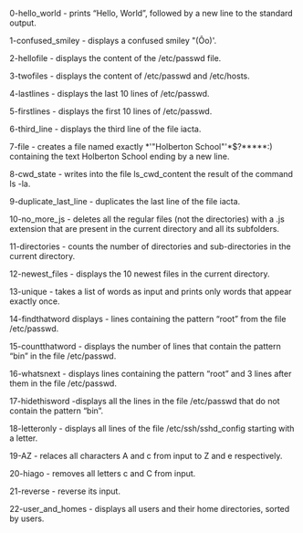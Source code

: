 0-hello_world - prints “Hello, World”, followed by a new line to the standard output.

1-confused_smiley - displays a confused smiley "(Ôo)'.

2-hellofile - displays the content of the /etc/passwd file.

3-twofiles -  displays the content of /etc/passwd and /etc/hosts.

4-lastlines - displays the last 10 lines of /etc/passwd.

5-firstlines - displays the first 10 lines of /etc/passwd.

6-third_line - displays the third line of the file iacta.

7-file - creates a file named exactly *\'"Holberton School"'\*$?*****:) containing the text Holberton School ending by a new line.

8-cwd_state - writes into the file ls_cwd_content the result of the command ls -la.

9-duplicate_last_line - duplicates the last line of the file iacta.

10-no_more_js - deletes all the regular files (not the directories) with a .js extension that are present in the current directory and all its subfolders.

11-directories - counts the number of directories and sub-directories in the current directory.

12-newest_files - displays the 10 newest files in the current directory.

13-unique - takes a list of words as input and prints only words that appear exactly once.

14-findthatword displays - lines containing the pattern “root” from the file /etc/passwd.

15-countthatword - displays the number of lines that contain the pattern “bin” in the file /etc/passwd.

16-whatsnext - displays lines containing the pattern “root” and 3 lines after them in the file /etc/passwd.

17-hidethisword -displays all the lines in the file /etc/passwd that do not contain the pattern “bin”.

18-letteronly - displays all lines of the file /etc/ssh/sshd_config starting with a letter.

19-AZ - relaces all characters A and c from input to Z and e respectively.

20-hiago - removes all letters c and C from input.

21-reverse -  reverse its input.

22-user_and_homes - displays all users and their home directories, sorted by users.
